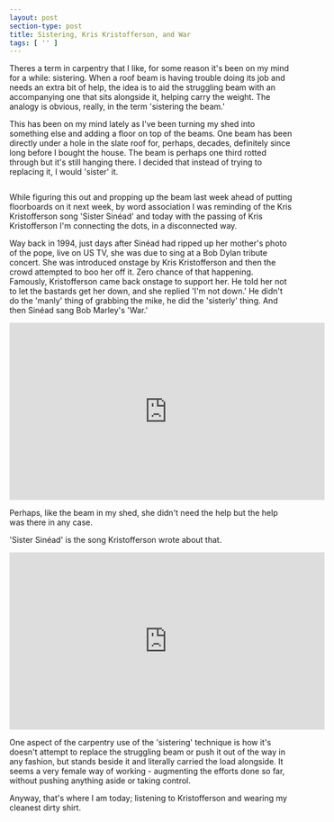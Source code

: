 ```yaml
---
layout: post
section-type: post
title: Sistering, Kris Kristofferson, and War
tags: [ '' ]
---
```


Theres a term in carpentry that I like, for some reason it's been on my mind for a while: sistering. When a roof beam is having trouble doing its job and needs an extra bit of help, the idea is to aid the struggling beam with an accompanying one that sits alongside it, helping carry the weight. The analogy is obvious, really, in the term 'sistering the beam.'

This has been on my mind lately as I've been turning my shed into something else and adding a floor on top of the beams. One beam has been directly under a hole in the slate roof for, perhaps, decades, definitely since long before I bought the house. The beam is perhaps one third rotted through but it's still hanging there. I decided that instead of trying to replacing it, I would 'sister' it.

<img src="{{site.baseurl}}/img/2024/sistering-the-beam.jpg" alt="">

While figuring this out and propping up the beam last week ahead of putting floorboards on it next week, by word association I was reminding of the Kris Kristofferson song 'Sister Sinéad' and today with the passing of Kris Kristofferson I'm connecting the dots, in a disconnected way.

Way back in 1994, just days after Sinéad had ripped up her mother's photo of the pope, live on US TV, she was due to sing at a Bob Dylan tribute concert. She was introduced onstage by Kris Kristofferson and then the crowd attempted to boo her off it. Zero chance of that happening. Famously, Kristofferson came back onstage to support her. He told her not to let the bastards get her down, and she replied 'I'm not down.' He didn't do the 'manly' thing of grabbing the mike, he did the 'sisterly' thing. And then Sinéad sang Bob Marley's 'War.'

<center>
<iframe width="560" height="315" src="https://www.youtube.com/embed/TKeJifOXAnA?si=q5M9pkqVFpSoZ6in" title="YouTube video player" frameborder="0" allow="accelerometer; autoplay; clipboard-write; encrypted-media; gyroscope; picture-in-picture; web-share" referrerpolicy="strict-origin-when-cross-origin" allowfullscreen></iframe>
</center>

Perhaps, like the beam in my shed, she didn't need the help but the help was there in any case. 

'Sister Sinéad' is the song Kristofferson wrote about that.

<center>
<iframe width="560" height="315" src="https://www.youtube.com/embed/3HwWDOQoCBM?si=QF7KqgO_cJ0hHqfM" title="YouTube video player" frameborder="0" allow="accelerometer; autoplay; clipboard-write; encrypted-media; gyroscope; picture-in-picture; web-share" referrerpolicy="strict-origin-when-cross-origin" allowfullscreen></iframe>
</center>

One aspect of the carpentry use of the 'sistering' technique is how it's doesn't attempt to replace the struggling beam or push it out of the way in any fashion, but stands beside it and literally carried the load alongside. It seems a very female way of working - augmenting the efforts done so far, without pushing anything aside or taking control. 

Anyway, that's where I am today; listening to Kristofferson and wearing my cleanest dirty shirt.
